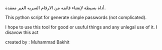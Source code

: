  أداة بسيطة لإنشاء قائمه من الارقام السريه الغير معقدة.

This python script for generate simple passwords (not complicated).

I hope to use this tool for good or usuful things and any unlegal use of it. I disavow this act

created by : Muhammad Bakhit

